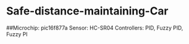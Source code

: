 # Safe-distance-maintaining-Car
##Microchip: pic16f877a
Sensor: HC-SR04
Controllers: PID, Fuzzy PID, Fuzzy PI
